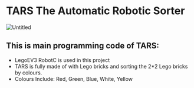 # TARS The Automatic Robotic Sorter  
![Untitled](https://github.com/DahuiK/legoEV3_TARS/assets/118065658/551e2f02-8697-484c-8d32-774d517af425) <br/>
## This is main programming code of TARS:
- LegoEV3 RobotC is used in this project 
- TARS is fully made of with Lego bricks and sorting the 2*2 Lego bricks by colours. 
- Colours Include: Red, Green, Blue, White, Yellow
